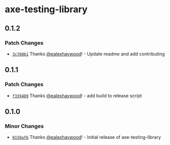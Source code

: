 # axe-testing-library

## 0.1.2

### Patch Changes

- [`3c76061`](https://github.com/peaksoftware/axe-testing-library/commit/3c76061086c7f29d376d762e6c46b3072cd52a23) Thanks [@ealexhaywood](https://github.com/ealexhaywood)! - Update readme and add contributing

## 0.1.1

### Patch Changes

- [`f339489`](https://github.com/peaksoftware/axe-testing-library/commit/f339489291012168d3358f2fabbc914bb9b12a24) Thanks [@ealexhaywood](https://github.com/ealexhaywood)! - add build to release script

## 0.1.0

### Minor Changes

- [`0150af6`](https://github.com/peaksoftware/axe-testing-library/commit/0150af6690f5b04df0be3b01ddf1761315be0ffb) Thanks [@ealexhaywood](https://github.com/ealexhaywood)! - Initial release of axe-testing-library

